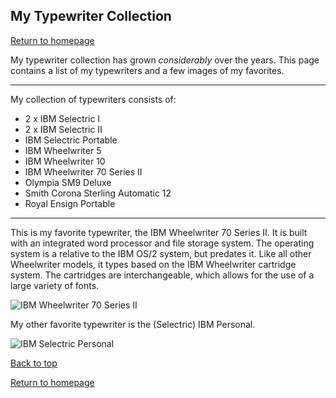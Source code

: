 ## My Typewriter Collection

[Return to homepage](README.ml)

My typewriter collection has grown *considerably* over the years. This page contains a list of my typewriters and a few images of my favorites.

***

My collection of typewriters consists of:

* 2 x IBM Selectric I 
* 2 x IBM Selectric II
* IBM Selectric Portable
* IBM Wheelwriter 5
* IBM Wheelwriter 10
* IBM Wheelwriter 70 Series II
* Olympia SM9 Deluxe
* Smith Corona Sterling Automatic 12
* Royal Ensign Portable

***

This is my favorite typewriter, the IBM Wheelwriter 70 Series II. It is built with an integrated word processor and file storage system. The operating system is a relative to the IBM OS/2 system, but predates it. Like all other Wheelwriter models, it types based on the IBM Wheelwriter cartridge system. The cartridges are interchangeable, which allows for the use of a large variety of fonts.

![IBM Wheelwriter 70 Series II](https://i.imgur.com/UkjAmOv.jpg)

My other favorite typewriter is the (Selectric) IBM Personal.

![IBM Selectric Personal](https://i.imgur.com/hhyNZ47.jpg)

[Back to top](#)

[Return to homepage](README.ml)
